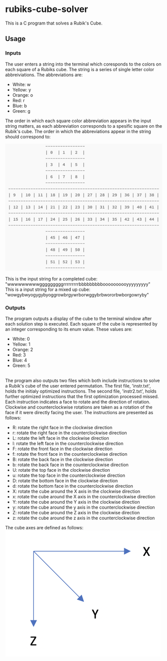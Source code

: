 # rubiks-cube-solver
This is a C program that solves a Rubik's Cube.

## Usage
### Inputs
The user enters a string into the terminal which coresponds to the colors on each square of a Rubiks cube. The string is a series of single letter color abbreiviations. The abbreviations are:

- White: w
- Yellow: y
- Orange: o
- Red: r
- Blue: b
- Green: g

The order in which each square color abbreviation appears in the input string matters, as each abbreviation corresponds to a spesific square on the Rubik's cube. The order in which the abbreviations appear in the string should correspond to:

 ![alt text](Cube-Layout.png)

This is the input string for a completed cube: "wwwwwwwwwgggggggggrrrrrrrrrbbbbbbbbboooooooooyyyyyyyyy"
<br />
This is a input string for a mixed up cube: "wowgybwyogygybyoggrowbrgywrborwggybrbwororbwborgowryby"

### Outputs
The program outputs a display of the cube to the terminal window after each solution step is executed. Each square of the cube is represented by an integer corresponding to its enum value. These values are:
- White: 0
- Yellow: 1
- Orange: 2
- Red: 3
- Blue: 4
- Green: 5
<br />
The program also outputs two files which both include instructions to solve a Rubik's cube of the user entered permutation. The first file, 'instr.txt', holds the initialy optimized instructions. The second file, 'instr2.txt', holds further optimized instructions that the first optimization processed missed. Each instruction indicates a face to rotate and the direction of rotation. Clockwise and counterclockwise rotations are taken as a rotation of the face if it were directly facing the user. The instructions are presented as follows:

- R: rotate the right face in the clockwise direction
- r: rotate the right face in the counterclockwise direction
- L: rotate the left face in the clockwise direction
- l: rotate the left face in the counterclockwise direction
- F: rotate the front face in the clockwise direction
- f: rotate the front face in the counterclockwise direction
- B: rotate the back face in the clockwise direction
- b: rotate the back face in the counterclockwise direction
- U: rotate the top face in the clockwise direction
- u: rotate the top face in the counterclockwise direction
- D: rotate the bottom face in the clockwise direction
- d: rotate the bottom face in the counterclockwise direction
- X: rotate the cube around the X axis in the clockwise direction
- x: rotate the cube around the X axis in the counterclockwise direction
- Y: rotate the cube around the Y axis in the clockwise direction
- y: rotate the cube around the y axis in the counterclockwise direction
- Z: rotate the cube around the Z axis in the clockwise direction
- z: rotate the cube around the z axis in the counterclockwise direction

The cube axes are defined as follows:
<br />
![alt text](Cube-Axis.png)
